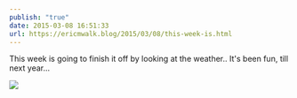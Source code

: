 ```yaml
---
publish: "true"
date: 2015-03-08 16:51:33
url: https://ericmwalk.blog/2015/03/08/this-week-is.html
---
```


This week is going to finish it off by looking at the weather.. It's been fun, till next year...

![](https://ericmwalk.blog/uploads/2022/efc6cc0161.jpg)